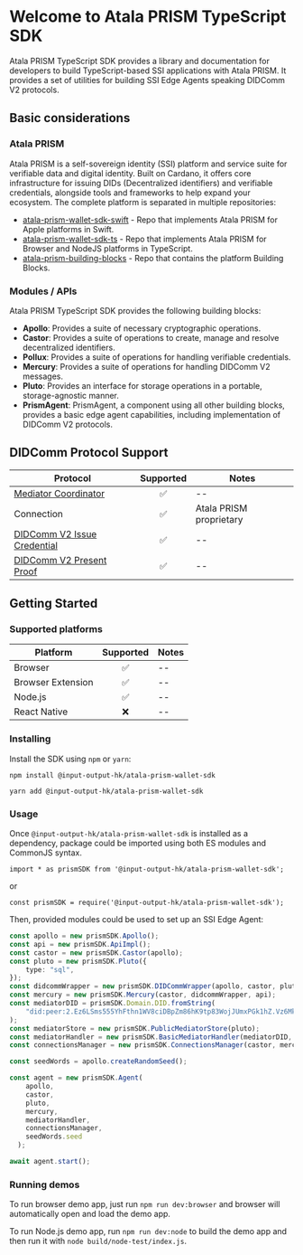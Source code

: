 # Welcome to Atala PRISM TypeScript SDK

Atala PRISM TypeScript SDK provides a library and documentation for developers to build 
TypeScript-based SSI applications with Atala PRISM. It provides a set of 
utilities for building SSI Edge Agents speaking DIDComm V2 protocols. 

## Basic considerations

### Atala PRISM

Atala PRISM is a self-sovereign identity (SSI) platform and service suite for 
verifiable data and digital identity. Built on Cardano, it offers core 
infrastructure for issuing DIDs (Decentralized identifiers) and verifiable 
credentials, alongside tools and frameworks to help expand your ecosystem.
The complete platform is separated in multiple repositories:

* [atala-prism-wallet-sdk-swift](https://github.com/input-output-hk/atala-prism-wallet-sdk-swift) - Repo that implements Atala PRISM for Apple platforms in Swift.
* [atala-prism-wallet-sdk-ts](https://github.com/input-output-hk/atala-prism-wallet-sdk-ts) - Repo that implements Atala PRISM for Browser and NodeJS platforms in TypeScript.
* [atala-prism-building-blocks](https://github.com/input-output-hk/atala-prism-building-blocks) - Repo that contains the platform Building Blocks.

### Modules / APIs

Atala PRISM TypeScript SDK provides the following building blocks:

* **Apollo**: Provides a suite of necessary cryptographic operations.
* **Castor**: Provides a suite of operations to create, manage and resolve decentralized identifiers.
* **Pollux**: Provides a suite of operations for handling verifiable credentials.
* **Mercury**: Provides a suite of operations for handling DIDComm V2 messages.
* **Pluto**: Provides an interface for storage operations in a portable, storage-agnostic manner.
* **PrismAgent**: PrismAgent, a component using all other building blocks, provides a basic edge agent capabilities, including implementation of DIDComm V2 protocols.

## DIDComm Protocol Support

| Protocol | Supported | Notes |
| --- | :--: | -- |
| [Mediator Coordinator](https://didcomm.org/mediator-coordination/2.0/) | :white_check_mark: | -- |
| Connection | :white_check_mark: | Atala PRISM proprietary |
| [DIDComm V2 Issue Credential](https://github.com/decentralized-identity/waci-didcomm/tree/main/issue_credential) | :white_check_mark: | -- |
| [DIDComm V2 Present Proof](https://github.com/decentralized-identity/waci-didcomm/blob/main/present_proof/present-proof-v3.md) | :white_check_mark: | -- |

## Getting Started

### Supported platforms

| Platform | Supported | Notes |
| --- | :--: | -- |
| Browser | :white_check_mark: | -- |
| Browser Extension | :white_check_mark: | -- |
| Node.js | :white_check_mark: | -- |
| React Native | :x: | -- |

### Installing
Install the SDK using `npm` or `yarn`:

`npm install @input-output-hk/atala-prism-wallet-sdk`

`yarn add @input-output-hk/atala-prism-wallet-sdk`

### Usage
Once `@input-output-hk/atala-prism-wallet-sdk` is installed as a dependency, 
package could be imported using both ES modules and CommonJS syntax.

`import * as prismSDK from '@input-output-hk/atala-prism-wallet-sdk';`

or

`const prismSDK = require('@input-output-hk/atala-prism-wallet-sdk');`

Then, provided modules could be used to set up an SSI Edge Agent:

```ts
const apollo = new prismSDK.Apollo();
const api = new prismSDK.ApiImpl();
const castor = new prismSDK.Castor(apollo);
const pluto = new prismSDK.Pluto({
    type: "sql",
});
const didcommWrapper = new prismSDK.DIDCommWrapper(apollo, castor, pluto);
const mercury = new prismSDK.Mercury(castor, didcommWrapper, api);
const mediatorDID = prismSDK.Domain.DID.fromString(
    "did:peer:2.Ez6LSms555YhFthn1WV8ciDBpZm86hK9tp83WojJUmxPGk1hZ.Vz6MkmdBjMyB4TS5UbbQw54szm8yvMMf1ftGV2sQVYAxaeWhE.SeyJpZCI6Im5ldy1pZCIsInQiOiJkbSIsInMiOiJodHRwczovL21lZGlhdG9yLnJvb3RzaWQuY2xvdWQiLCJhIjpbImRpZGNvbW0vdjIiXX0"
);
const mediatorStore = new prismSDK.PublicMediatorStore(pluto);
const mediatorHandler = new prismSDK.BasicMediatorHandler(mediatorDID, mercury, mediatorStore);
const connectionsManager = new prismSDK.ConnectionsManager(castor, mercury, pluto, mediatorHandler);

const seedWords = apollo.createRandomSeed();

const agent = new prismSDK.Agent(
    apollo,
    castor,
    pluto,
    mercury,
    mediatorHandler,
    connectionsManager,
    seedWords.seed
  );

await agent.start();
```

### Running demos

To run browser demo app, just run `npm run dev:browser` and browser will automatically open and load the demo app.

To run Node.js demo app, run `npm run dev:node` to build the demo app and then run it with `node build/node-test/index.js`.
